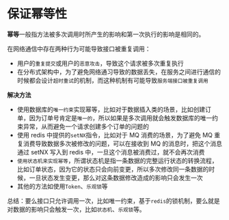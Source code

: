# 保证幂等性

**幂等**一般指方法被多次调用时所产生的影响和第一次执行的影响是相同的。

在网络通信中存在两种行为可能导致接口被重复调用：

- 用户的`重复提交`或用户的`恶意攻击`，导致这个请求被多次重复执行
- 在分布式架构中，为了避免网络通习导致的数据丢失，在服务之间进行通信的时候都会设计`超时重试`的机制，而这种机制有可能导致`服务端接口被重复调用`

**解决方法**

- 使用数据库的`唯一约束`实现幂等，比如对于数据插入类的场景，比如创建订单，因为订单号肯定是`唯一的`，所以如果是多次调用就会触发数据库的唯一约束异常，从而避免一个请求创建多个订单的问题的
- 使用 redis 中提供的`setNX`指令，比如对于 MQ 消费的场景，为了避免 MQ 重复消费导致数据多次被修改的问题，可以在接收到 MQ 的消息时，把这个消息通过 setNX 写入到 redis 中，一旦这个消息被消费过，就不会再次消费
- `使用状态机来实现幂等`，所谓状态机是指一条数据的完整运行状态的转换流程，比如订单状态，因为它的状态只会向前变更，所以多次修改同一条数据的时候，一旦状态发生变更，那么对这条数据修改造成的影响只会发生一次
- 其他的方法如使用`Token`、`乐观锁`等

总结：要么接口只允许调用一次，比如唯一约束，基于`redis`的锁机制，要么就是对数据的影响只会触发一次，比如`状态机`、`乐观锁`等。